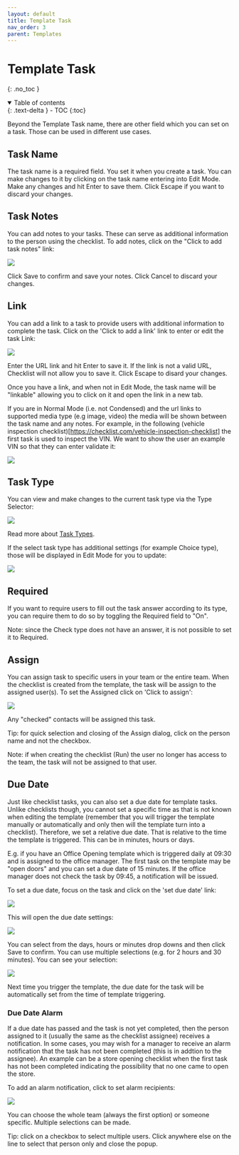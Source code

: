 ```yaml
---
layout: default
title: Template Task
nav_order: 3
parent: Templates
---
```


# Template Task

{: .no_toc }

<details open markdown="block">
  <summary>
    Table of contents
  </summary>
  {: .text-delta }
- TOC
{:toc}
</details>

Beyond the Template Task name, there are other field which you can set on a task. Those can be used in different use cases.

## Task Name

The task name is a required field. You set it when you create a task. You can make changes to it by clicking on the task name entering into Edit Mode. Make any changes and hit Enter to save them. Click Escape if you want to discard your changes.

## Task Notes

You can add notes to your tasks. These can serve as additional information to the person using the checklist. To add notes, click on the "Click to add task notes" link:

![](/assets/images/templates/template-editor-task-notes.png)

Click Save to confirm and save your notes. Click Cancel to discard your changes.

## Link

You can add a link to a task to provide users with additional information to complete the task. Click on the 'Click to add a link' link to enter or edit the task Link:

![](/assets/images/templates/template-editor-task-url.png)

Enter the URL link and hit Enter to save it. If the link is not a valid URL, Checklist will not allow you to save it. Click Escape to disard your changes.

Once you have a link, and when not in Edit Mode, the task name will be "linkable" allowing you to click on it and open the link in a new tab.

If you are in Normal Mode (i.e. not Condensed) and the url links to supported media type (e.g image, video) the media will be shown between the task name and any notes. For example, in the following (vehicle inspection checklist)[https://checklist.com/vehicle-inspection-checklist] the first task is used to inspect the VIN. We want to show the user an example VIN so that they can enter validate it:

![](/assets/images/templates/template-editor-task-normal.png)

## Task Type

You can view and make changes to the current task type via the Type Selector:

![](/assets/images/templates/template-editor-task-type.png)

Read more about [Task Types](/checklists/task-types/).

If the select task type has additional settings (for example Choice type), those will be displayed in Edit Mode for you to update:

![](/assets/images/templates/template-editor-task-type-choice.png)

## Required

If you want to require users to fill out the task answer according to its type, you can require them to do so by toggling the Required field to "On".

Note: since the Check type does not have an answer, it is not possible to set it to Required.

## Assign

You can assign task to specific users in your team or the entire team. When the checklist is created from the template, the task will be assign to the assigned user(s). To set the Assigned click on 'Click to assign':

![](/assets/images/templates/template-editor-task-assign.png)

Any "checked" contacts will be assigned this task.

Tip: for quick selection and closing of the Assign dialog, click on the person name and not the checkbox.

Note: if when creating the checklist (Run) the user no longer has access to the team, the task will not be assigned to that user.

## Due Date

Just like checklist tasks, you can also set a due date for template tasks. Unlike checklists though, you cannot set a specific time as that is not known when editing the template (remember that you will trigger the template manually or automatically and only then will the template turn into a checklist). Therefore, we set a relative due date. That is relative to the time the template is triggered. This can be in minutes, hours or days.

E.g. if you have an Office Opening template which is triggered daily at 09:30 and is assigned to the office manager. The first task on the template may be "open doors" and you can set a due date of 15 minutes. If the office manager does not check the task by 09:45, a notification will be issued.

To set a due date, focus on the task and click on the 'set due date' link:

![](/assets/images/templates/template-task-due-date.png)

This will open the due date settings:

![](/assets/images/templates/template-task-due-date-edit.png)

You can select from the days, hours or minutes drop downs and then click Save to confirm. You can use multiple selections (e.g. for 2 hours and 30 minutes). You can see your selection:

![](/assets/images/templates/template-task-due-date-saved.png)

Next time you trigger the template, the due date for the task will be automatically set from the time of template triggering.

### Due Date Alarm

If a due date has passed and the task is not yet completed, then the person assigned to it (usually the same as the checklist assignee) receives a notification. In some cases, you may wish for a manager to receive an alarm notification that the task has not been completed (this is in addtion to the assignee). An example can be a store opening checklist when the first task has not been completed indicating the possibility that no one came to open the store.

To add an alarm notification, click to set alarm recipients:

![](/assets/images/templates/template-task-due-date-alarm.png)

You can choose the whole team (always the first option) or someone specific. Multiple selections can be made.

Tip: click on a checkbox to select multiple users. Click anywhere else on the line to select that person only and close the popup.
